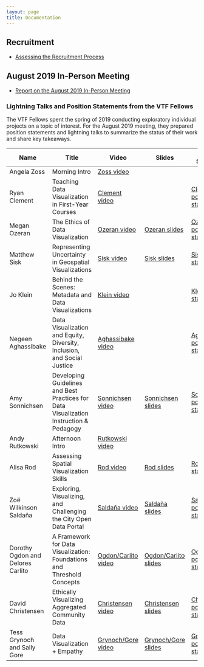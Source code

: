 ```yaml
---
layout: page
title: Documentation
---
```


## Recruitment

* [Assessing the Recruitment Process](../files/assessments/recruitment/)

## August 2019 In-Person Meeting

* [Report on the August 2019 In-Person Meeting](../files/reports/VTF-August-Meeting-Report.pdf)

### Lightning Talks and Position Statements from the VTF Fellows

The VTF Fellows spent the spring of 2019 conducting exploratory individual projects on a topic of interest. For the August 2019 meeting, they prepared position statements and lightning talks to summarize the status of their work and share key takeaways.

Name | Title | Video | Slides | Position Statement
--- | --- | --- | --- | ---
Angela Zoss | Morning Intro | [Zoss video](https://youtu.be/UJBv9Smvseo) ||
Ryan Clement | Teaching Data Visualization in First-Year Courses|[Clement video](https://youtu.be/CEknuFgJp7g)||[Clement position statement](../files/position_statements/clement_position_paper.pdf)
Megan Ozeran |The Ethics of Data Visualization|[Ozeran video](https://youtu.be/9S9i02-iLWQ)|[Ozeran slides](../files/august_2019_slides/Ozeran%20lightning%20talk.pptx)|[Ozeran position statement](../files/position_statements/Ozeran%20position%20statement.docx)
Matthew Sisk |Representing Uncertainty in Geospatial Visualizations|[Sisk video](https://youtu.be/4Wbu383pS2Q)|[Sisk slides](../files/august_2019_slides/Sisk_VtF_Lightning%20Talk_2019.pptx)|[Sisk position statement](../files/position_statements/Sisk_%20Position%20Statement.docx)
Jo Klein |Behind the Scenes: Metadata and Data Visualizations|[Klein video](https://youtu.be/oqMPR3R_1WY)||[Klein position statement](../files/position_statements/Klein%20VTF%20Position%20Statement.pdf)
Negeen Aghassibake |Data Visualization and Equity, Diversity, Inclusion, and Social Justice|[Aghassibake video](https://youtu.be/pbb8xbG8U6Y)||[Aghassibake position statement](../files/position_statements/Aghassibake%20Position%20Statement.docx)
Amy Sonnichsen |Developing Guidelines and Best Practices for Data Visualization Instruction & Pedagogy|[Sonnichsen video](https://youtu.be/Xvtag9pi7rM)| [Sonnichsen slides](../files/august_2019_slides/Amy-Developing%20Guidelines%20and%20Best%20Practices%20for%20Data%20Visualization.pptx)|[Sonnichsen position statement](../files/position_statements/20190722_AmySonnichsen_PositionStatement.pdf)
Andy Rutkowski | Afternoon Intro | [Rutkowski video](https://youtu.be/3rt351FRDI8)||
Alisa Rod |Assessing Spatial Visualization Skills|[Rod video](https://youtu.be/6m5zO5PJvLU)|[Rod slides](../files/august_2019_slides/Assessing%20Spatial%20Visualization%20Skills.pptx)|[Rod position statement](../files/position_statements/Rod_Position%20Statement.docx)
Zoë Wilkinson Saldaña |Exploring, Visualizing, and Challenging the City Open Data Portal| [Saldaña video](https://youtu.be/ei_GOvVdkes)|[Saldaña slides](../files/august_2019_slides/zoews_vtf_pres.pptx)|[Saldaña position statement](../files/position_statements/wilkinson_saldaña_position_statement.docx)
Dorothy Ogdon and Delores Carlito |A Framework for Data Visualization: Foundations and Threshold Concepts| [Ogdon/Carlito video](https://youtu.be/vnlz-aVBhNI)|[Ogdon/Carlito slides](../files/august_2019_slides/Carlito%20Ogdon%20Framework%20LibGuide.docx)|[Ogdon/Carlito position statement](../files/position_statements/Carlito%20Ogdon%20Framework%20for%20Data%20Visualization%20Oct%202019.docx)
David Christensen |Ethically Visualizing Aggregated Community Data|[Christensen video](https://youtu.be/KNeh7WUNMcg)|[Christensen slides](../files/august_2019_slides/VIZ_FUTURE_19_Christensen.pptx)|[Christensen position statement](../files/position_statements/position%20statement_Christensen.docx)
Tess Grynoch and Sally Gore |Data Visualization + Empathy|[Grynoch/Gore video](https://youtu.be/TFKX82RFGLU)|[Grynoch/Gore slides](../files/august_2019_slides/Visualizations%20in%20Graphic%20Medicine.pdf)|[Grynoch/Gore position statement](../files/position_statements/Gore-Grynoch_PositionStatement.pdf)
